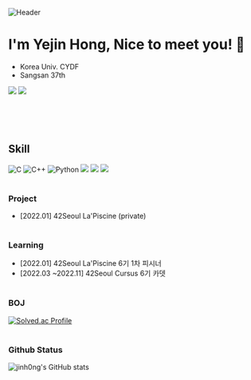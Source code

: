 ![Header](https://capsule-render.vercel.app/api?type=waving&color=timeGradient&height=200&text=Yejin%20Hong!&animation=fadeIn&fontColor=FFFFFF)
# I'm Yejin Hong, Nice to meet you! 👋 
  - Korea Univ. CYDF
  - Sangsan 37th

<img src="https://img.shields.io/badge/42seoul-yejhong-orange.svg"/> <a href="https://hits.seeyoufarm.com"><img src="https://hits.seeyoufarm.com/api/count/incr/badge.svg?url=https%3A%2F%2Fgithub.com%2Fyejinhong05&count_bg=%2379C83D&title_bg=%23555555&icon=&icon_color=%23E7E7E7&title=hits&edge_flat=false"/></a>
</br></br>
<!---
- 👋 Hi, I’m @jinh0ng
- 👀 I’m interested in ...
- 🌱 I’m currently learning ...
- 💞️ I’m looking to collaborate on ...
- 📫 How to reach me ...
- 
jinh0ng/jinh0ng is a ✨ special ✨ repository because its `README.md` (this file) appears on your GitHub profile.
You can click the Preview link to take a look at your changes.
--->

  </br></br>
## Skill 
![C](https://img.shields.io/badge/c-%2300599C.svg?style=for-the-badge&logo=c&logoColor=white)  ![C++](https://img.shields.io/badge/c++-%2300599C.svg?style=for-the-badge&logo=c%2B%2B&logoColor=white)  ![Python](https://img.shields.io/badge/python-3670A0?style=for-the-badge&logo=python&logoColor=ffdd54)
<img src="https://img.shields.io/badge/html-E34F26?style=for-the-badge&logo=html5&logoColor=white">
<img src="https://img.shields.io/badge/css-1572B6?style=for-the-badge&logo=css3&logoColor=white">
<img src="https://img.shields.io/badge/react-61DAFB?style=for-the-badge&logo=react&logoColor=black">
  </br></br>

### Project
* [2022.01] 42Seoul La'Piscine (private)
  </br></br>
  
### Learning
* [2022.01]   42Seoul La'Piscine 6기 1차 피시너
* [2022.03 ~2022.11] 42Seoul Cursus 6기 카뎃
  </br></br>

### BOJ
[![Solved.ac Profile](http://mazassumnida.wtf/api/v2/generate_badge?boj=lilyhong511)](https://solved.ac/lilyhong511/)
  </br></br>
### Github Status
![jinh0ng's GitHub stats](https://github-readme-stats.vercel.app/api?username=jinh0ng&theme=gruvbox&show_icons=true)

